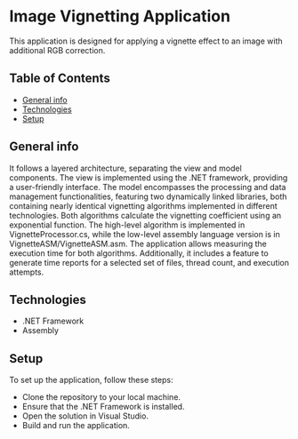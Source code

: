 # Image Vignetting Application
This application is designed for applying a vignette effect to an image with additional RGB correction. 
## Table of Contents
* [General info](#general-info)
* [Technologies](#technologies)
* [Setup](#setup)
## General info
It follows a layered architecture, separating the view and model components. The view is implemented using the .NET framework, providing a user-friendly interface. The model encompasses the processing and data management functionalities, featuring two dynamically linked libraries, both containing nearly identical vignetting algorithms implemented in different technologies. Both algorithms calculate the vignetting coefficient using an exponential function. The high-level algorithm is implemented in VignetteProcessor.cs, while the low-level assembly language version is in VignetteASM/VignetteASM.asm. The application allows measuring the execution time for both algorithms. Additionally, it includes a feature to generate time reports for a selected set of files, thread count, and execution attempts.
## Technologies
* .NET Framework
* Assembly
## Setup
To set up the application, follow these steps:
* Clone the repository to your local machine.
* Ensure that the .NET Framework is installed.
* Open the solution in Visual Studio.
* Build and run the application.
